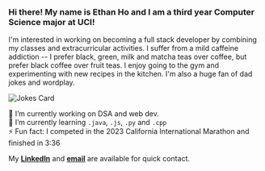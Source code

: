 ### Hi there! My name is Ethan Ho and I am a third year Computer Science major at UCI!

I'm interested in working on becoming a full stack developer by combining my classes and extracurricular activities.
I suffer from a mild caffeine addiction -- I prefer black, green, milk and matcha teas over coffee, but prefer black coffee over fruit teas.
I enjoy going to the gym and experimenting with new recipes in the kitchen.
I'm also a huge fan of dad jokes and wordplay.

![Jokes Card](https://readme-jokes.vercel.app/api)


🔭 I’m currently working on DSA and web dev.  
🌱 I’m currently learning `.java`, `.js`, `.py` and `.cpp`  
⚡ Fun fact: I competed in the 2023 California International Marathon and finished in 3:36

My [**LinkedIn**](https://www.linkedin.com/in/h0ethan04/) and [**email**](mailto:hoea2@uci.edu) are available for quick contact.

<!-- ![visitors](https://visitor-badge.glitch.me/badge?page_id=h0ethan04&left_color=green&right_color=red) -->
                
<!--
**h0ethan04/h0ethan04** is a ✨ _special_ ✨ repository because its `README.md` (this file) appears on your GitHub profile.

Here are some ideas to get you started:

- 🔭 I’m currently working on ...
- 🌱 I’m currently learning ...
- 👯 I’m looking to collaborate on ...
- 🤔 I’m looking for help with ...
- 💬 Ask me about ...
- 📫 How to reach me: ...
- 😄 Pronouns: ...
- ⚡ Fun fact: ...
-->
